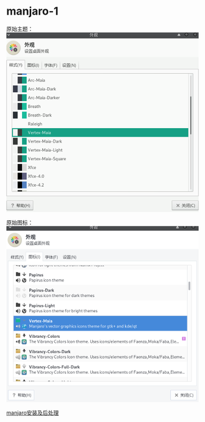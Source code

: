 # manjaro-1
原始主题：
![](_v_images/20190615120042948_1738516320.png)

原始图标：
![](_v_images/20190615124446202_601825873.png)


[manjaro安装及后处理](https://www.cnblogs.com/elinuxboy/p/10123877.html#_label8_4)
